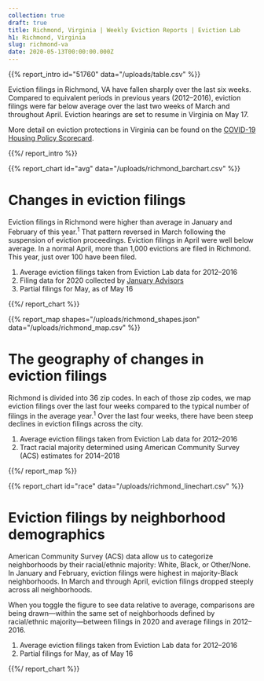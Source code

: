 ```yaml
---
collection: true
draft: true
title: Richmond, Virginia | Weekly Eviction Reports | Eviction Lab
h1: Richmond, Virginia
slug: richmond-va
date: 2020-05-13T00:00:00.000Z
---
```


{{% report_intro id="51760" data="/uploads/table.csv" %}}





Eviction filings in Richmond, VA have fallen sharply over the last six weeks. Compared to equivalent periods in previous years (2012–2016), eviction filings were far below average over the last two weeks of March and throughout April. Eviction hearings are set to resume in Virginia on May 17.

More detail on eviction protections in Virginia can be found on the [COVID-19 Housing Policy Scorecard](https://evictionlab.org/covid-policy-scorecard/va/).





{{%/ report_intro %}}



{{% report_chart id="avg" data="/uploads/richmond_barchart.csv" %}}

# Changes in eviction filings

Eviction filings in Richmond were higher than average in January and February of this year.<sup>1</sup> That pattern reversed in March following the suspension of eviction proceedings. Eviction filings in April were well below average. In a normal April, more than 1,000 evictions are filed in Richmond. This year, just over 100 have been filed.

1. Average eviction filings taken from Eviction Lab data for 2012–2016
2. Filing data for 2020 collected by [January Advisors](https://www.januaryadvisors.com/)
3. Partial filings for May, as of May 16

{{%/ report_chart %}}



{{% report_map shapes="/uploads/richmond_shapes.json" data="/uploads/richmond_map.csv" %}}

# The geography of changes in eviction filings

Richmond is divided into 36 zip codes. In each of those zip codes, we map eviction filings over the last four weeks compared to the typical number of filings in the average year.<sup>1</sup> Over the last four weeks, there have been steep declines in eviction filings across the city.

1. Average eviction filings taken from Eviction Lab data for 2012–2016
2. Tract racial majority determined using American Community Survey (ACS) estimates for 2014–2018

{{%/ report_map %}}



{{% report_chart id="race" data="/uploads/richmond_linechart.csv" %}}

# Eviction filings by neighborhood demographics

American Community Survey (ACS) data allow us to categorize neighborhoods by their racial/ethnic majority: White, Black, or Other/None. In January and February, eviction filings were highest in majority-Black neighborhoods. In March and through April, eviction filings dropped steeply across all neighborhoods.

When you toggle the figure to see data relative to average, comparisons are being drawn—within the same set of neighborhoods defined by racial/ethnic majority—between filings in 2020 and average filings in 2012–2016.

1. Average eviction filings taken from Eviction Lab data for 2012–2016
2. Partial filings for May, as of May 16

{{%/ report_chart %}}